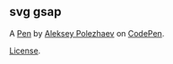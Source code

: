svg gsap
--------


A [Pen](http://codepen.io/iqflash/pen/grzdyX) by [Aleksey Polezhaev](http://codepen.io/iqflash) on [CodePen](http://codepen.io/).

[License](http://codepen.io/iqflash/pen/grzdyX/license).